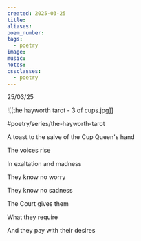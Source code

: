 ```yaml
---
created: 2025-03-25
title:
aliases:
poem_number:
tags:
  - poetry
image:
music:
notes:
cssclasses:
  - poetry
---
```

25/03/25

  
![[the hayworth tarot - 3 of cups.jpg]]

#poetry/series/the-hayworth-tarot

A toast to the salve of the Cup Queen's hand

The voices rise

In exaltation and madness

They know no worry

They know no sadness

The Court gives them

What they require

And they pay with their desires